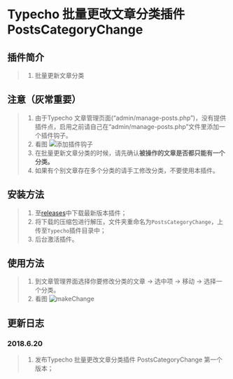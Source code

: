 # Typecho 批量更改文章分类插件 PostsCategoryChange

## 插件简介

> 1. 批量更新文章分类

## 注意（灰常重要）

> 1.  由于Typecho 文章管理页面(“admin/manage-posts.php”)，没有提供插件点，启用之前请自己在“admin/manage-posts.php”文件里添加一个插件钩子。
> 2. 看图
![添加插件钩子](https://huangweitong.com/usr/uploads/2018/06/1366006123.png)
> 3. 在批量更新文章分类的时候，请先确认**被操作的文章是否都只能有一个分类。**
> 4. 如果有个别文章存在多个分类的请手工修改分类，不要使用本插件。

## 安装方法

> 1. 至[releases](https://github.com/fuzqing/PostsCategoryChange/releases)中下载最新版本插件；
> 2. 将下载的压缩包进行解压，文件夹重命名为`PostsCategoryChange`，上传至`Typecho`插件目录中；
> 3. 后台激活插件。

## 使用方法

> 1. 到文章管理界面选择你要修改分类的文章 -> 选中项 -> 移动 -> 选择一个分类。
> 2. 看图 ![makeChange](http://p7dh1laws.bkt.clouddn.com/makeChange.gif)

## 更新日志

### 2018.6.20

> 1. 发布Typecho 批量更改文章分类插件 PostsCategoryChange 第一个版本；
